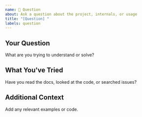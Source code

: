 ```yaml
---
name: 🙋 Question
about: Ask a question about the project, internals, or usage
title: "[Question] "
labels: question
---
```


## Your Question

What are you trying to understand or solve?

## What You've Tried

Have you read the docs, looked at the code, or searched issues?

## Additional Context

Add any relevant examples or code.
